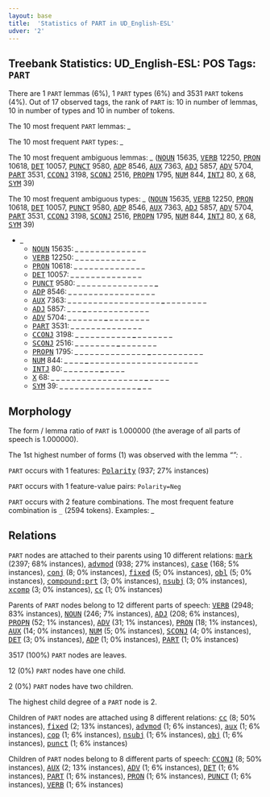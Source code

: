 ```yaml
---
layout: base
title:  'Statistics of PART in UD_English-ESL'
udver: '2'
---
```


## Treebank Statistics: UD_English-ESL: POS Tags: `PART`

There are 1 `PART` lemmas (6%), 1 `PART` types (6%) and 3531 `PART` tokens (4%).
Out of 17 observed tags, the rank of `PART` is: 10 in number of lemmas, 10 in number of types and 10 in number of tokens.

The 10 most frequent `PART` lemmas: <em>_</em>

The 10 most frequent `PART` types:  <em>_</em>

The 10 most frequent ambiguous lemmas: <em>_</em> (<tt><a href="en_esl-pos-NOUN.html">NOUN</a></tt> 15635, <tt><a href="en_esl-pos-VERB.html">VERB</a></tt> 12250, <tt><a href="en_esl-pos-PRON.html">PRON</a></tt> 10618, <tt><a href="en_esl-pos-DET.html">DET</a></tt> 10057, <tt><a href="en_esl-pos-PUNCT.html">PUNCT</a></tt> 9580, <tt><a href="en_esl-pos-ADP.html">ADP</a></tt> 8546, <tt><a href="en_esl-pos-AUX.html">AUX</a></tt> 7363, <tt><a href="en_esl-pos-ADJ.html">ADJ</a></tt> 5857, <tt><a href="en_esl-pos-ADV.html">ADV</a></tt> 5704, <tt><a href="en_esl-pos-PART.html">PART</a></tt> 3531, <tt><a href="en_esl-pos-CCONJ.html">CCONJ</a></tt> 3198, <tt><a href="en_esl-pos-SCONJ.html">SCONJ</a></tt> 2516, <tt><a href="en_esl-pos-PROPN.html">PROPN</a></tt> 1795, <tt><a href="en_esl-pos-NUM.html">NUM</a></tt> 844, <tt><a href="en_esl-pos-INTJ.html">INTJ</a></tt> 80, <tt><a href="en_esl-pos-X.html">X</a></tt> 68, <tt><a href="en_esl-pos-SYM.html">SYM</a></tt> 39)

The 10 most frequent ambiguous types:  <em>_</em> (<tt><a href="en_esl-pos-NOUN.html">NOUN</a></tt> 15635, <tt><a href="en_esl-pos-VERB.html">VERB</a></tt> 12250, <tt><a href="en_esl-pos-PRON.html">PRON</a></tt> 10618, <tt><a href="en_esl-pos-DET.html">DET</a></tt> 10057, <tt><a href="en_esl-pos-PUNCT.html">PUNCT</a></tt> 9580, <tt><a href="en_esl-pos-ADP.html">ADP</a></tt> 8546, <tt><a href="en_esl-pos-AUX.html">AUX</a></tt> 7363, <tt><a href="en_esl-pos-ADJ.html">ADJ</a></tt> 5857, <tt><a href="en_esl-pos-ADV.html">ADV</a></tt> 5704, <tt><a href="en_esl-pos-PART.html">PART</a></tt> 3531, <tt><a href="en_esl-pos-CCONJ.html">CCONJ</a></tt> 3198, <tt><a href="en_esl-pos-SCONJ.html">SCONJ</a></tt> 2516, <tt><a href="en_esl-pos-PROPN.html">PROPN</a></tt> 1795, <tt><a href="en_esl-pos-NUM.html">NUM</a></tt> 844, <tt><a href="en_esl-pos-INTJ.html">INTJ</a></tt> 80, <tt><a href="en_esl-pos-X.html">X</a></tt> 68, <tt><a href="en_esl-pos-SYM.html">SYM</a></tt> 39)


* <em>_</em>
  * <tt><a href="en_esl-pos-NOUN.html">NOUN</a></tt> 15635: <em>_ _ _ _ <b>_</b> _ _ _ _ _ <b>_</b> _ _ _ _ _</em>
  * <tt><a href="en_esl-pos-VERB.html">VERB</a></tt> 12250: <em>_ <b>_</b> _ _ _ _ <b>_</b> _ _ _ _ <b>_</b> _ <b>_</b> _ _</em>
  * <tt><a href="en_esl-pos-PRON.html">PRON</a></tt> 10618: <em><b>_</b> _ _ _ _ _ _ _ _ _ _ _ _ _ <b>_</b> _</em>
  * <tt><a href="en_esl-pos-DET.html">DET</a></tt> 10057: <em>_ _ <b>_</b> _ _ _ _ _ _ <b>_</b> _ _ _ _ _ _</em>
  * <tt><a href="en_esl-pos-PUNCT.html">PUNCT</a></tt> 9580: <em>_ _ _ _ _ _ _ _ _ _ _ _ _ _ _ <b>_</b></em>
  * <tt><a href="en_esl-pos-ADP.html">ADP</a></tt> 8546: <em>_ _ _ _ _ _ _ _ _ <b>_</b> _ _ _ _ _ _ <b>_</b> _ _</em>
  * <tt><a href="en_esl-pos-AUX.html">AUX</a></tt> 7363: <em>_ _ _ _ _ _ _ _ _ _ _ _ _ _ _ _ _ _ <b>_</b> _ _ _ _ _ _ _ _</em>
  * <tt><a href="en_esl-pos-ADJ.html">ADJ</a></tt> 5857: <em>_ _ _ <b>_</b> _ _ _ _ _ _ _ _ _ _ _ _</em>
  * <tt><a href="en_esl-pos-ADV.html">ADV</a></tt> 5704: <em>_ _ _ _ _ _ _ <b>_</b> _ _ _ _ _ _ _ _</em>
  * <tt><a href="en_esl-pos-PART.html">PART</a></tt> 3531: <em>_ _ _ _ _ <b>_</b> _ _ _ _ _ _ <b>_</b> _ _ _</em>
  * <tt><a href="en_esl-pos-CCONJ.html">CCONJ</a></tt> 3198: <em>_ _ _ _ _ _ _ _ _ _ _ <b>_</b> _ _ _ _ _ _ _</em>
  * <tt><a href="en_esl-pos-SCONJ.html">SCONJ</a></tt> 2516: <em>_ _ _ _ _ _ _ _ <b>_</b> _ _ _ _ _ _ _</em>
  * <tt><a href="en_esl-pos-PROPN.html">PROPN</a></tt> 1795: <em>_ _ _ _ _ _ _ _ _ _ _ _ _ _ <b>_</b> _ _ _ _ _ _ _ _ _ _</em>
  * <tt><a href="en_esl-pos-NUM.html">NUM</a></tt> 844: <em>_ _ _ _ <b>_</b> _ _ _ _ _ _ _ _ _ _ _ _ _ _ _ _ _ _ _ _ _</em>
  * <tt><a href="en_esl-pos-INTJ.html">INTJ</a></tt> 80: <em>_ _ _ _ _ _ _ <b>_</b> _ _ _ _</em>
  * <tt><a href="en_esl-pos-X.html">X</a></tt> 68: <em>_ _ _ _ _ _ _ _ _ _ _ _ _ _ _ _ _ _ <b>_</b> _ _ _ _</em>
  * <tt><a href="en_esl-pos-SYM.html">SYM</a></tt> 39: <em>_ _ _ _ _ _ _ _ _ _ _ _ _ _ _ <b>_</b> _ _</em>

## Morphology

The form / lemma ratio of `PART` is 1.000000 (the average of all parts of speech is 1.000000).

The 1st highest number of forms (1) was observed with the lemma “_”: <em>_</em>.

`PART` occurs with 1 features: <tt><a href="en_esl-feat-Polarity.html">Polarity</a></tt> (937; 27% instances)

`PART` occurs with 1 feature-value pairs: `Polarity=Neg`

`PART` occurs with 2 feature combinations.
The most frequent feature combination is `_` (2594 tokens).
Examples: <em>_</em>


## Relations

`PART` nodes are attached to their parents using 10 different relations: <tt><a href="en_esl-dep-mark.html">mark</a></tt> (2397; 68% instances), <tt><a href="en_esl-dep-advmod.html">advmod</a></tt> (938; 27% instances), <tt><a href="en_esl-dep-case.html">case</a></tt> (168; 5% instances), <tt><a href="en_esl-dep-conj.html">conj</a></tt> (8; 0% instances), <tt><a href="en_esl-dep-fixed.html">fixed</a></tt> (5; 0% instances), <tt><a href="en_esl-dep-obl.html">obl</a></tt> (5; 0% instances), <tt><a href="en_esl-dep-compound-prt.html">compound:prt</a></tt> (3; 0% instances), <tt><a href="en_esl-dep-nsubj.html">nsubj</a></tt> (3; 0% instances), <tt><a href="en_esl-dep-xcomp.html">xcomp</a></tt> (3; 0% instances), <tt><a href="en_esl-dep-cc.html">cc</a></tt> (1; 0% instances)

Parents of `PART` nodes belong to 12 different parts of speech: <tt><a href="en_esl-pos-VERB.html">VERB</a></tt> (2948; 83% instances), <tt><a href="en_esl-pos-NOUN.html">NOUN</a></tt> (246; 7% instances), <tt><a href="en_esl-pos-ADJ.html">ADJ</a></tt> (208; 6% instances), <tt><a href="en_esl-pos-PROPN.html">PROPN</a></tt> (52; 1% instances), <tt><a href="en_esl-pos-ADV.html">ADV</a></tt> (31; 1% instances), <tt><a href="en_esl-pos-PRON.html">PRON</a></tt> (18; 1% instances), <tt><a href="en_esl-pos-AUX.html">AUX</a></tt> (14; 0% instances), <tt><a href="en_esl-pos-NUM.html">NUM</a></tt> (5; 0% instances), <tt><a href="en_esl-pos-SCONJ.html">SCONJ</a></tt> (4; 0% instances), <tt><a href="en_esl-pos-DET.html">DET</a></tt> (3; 0% instances), <tt><a href="en_esl-pos-ADP.html">ADP</a></tt> (1; 0% instances), <tt><a href="en_esl-pos-PART.html">PART</a></tt> (1; 0% instances)

3517 (100%) `PART` nodes are leaves.

12 (0%) `PART` nodes have one child.

2 (0%) `PART` nodes have two children.

The highest child degree of a `PART` node is 2.

Children of `PART` nodes are attached using 8 different relations: <tt><a href="en_esl-dep-cc.html">cc</a></tt> (8; 50% instances), <tt><a href="en_esl-dep-fixed.html">fixed</a></tt> (2; 13% instances), <tt><a href="en_esl-dep-advmod.html">advmod</a></tt> (1; 6% instances), <tt><a href="en_esl-dep-aux.html">aux</a></tt> (1; 6% instances), <tt><a href="en_esl-dep-cop.html">cop</a></tt> (1; 6% instances), <tt><a href="en_esl-dep-nsubj.html">nsubj</a></tt> (1; 6% instances), <tt><a href="en_esl-dep-obj.html">obj</a></tt> (1; 6% instances), <tt><a href="en_esl-dep-punct.html">punct</a></tt> (1; 6% instances)

Children of `PART` nodes belong to 8 different parts of speech: <tt><a href="en_esl-pos-CCONJ.html">CCONJ</a></tt> (8; 50% instances), <tt><a href="en_esl-pos-AUX.html">AUX</a></tt> (2; 13% instances), <tt><a href="en_esl-pos-ADV.html">ADV</a></tt> (1; 6% instances), <tt><a href="en_esl-pos-DET.html">DET</a></tt> (1; 6% instances), <tt><a href="en_esl-pos-PART.html">PART</a></tt> (1; 6% instances), <tt><a href="en_esl-pos-PRON.html">PRON</a></tt> (1; 6% instances), <tt><a href="en_esl-pos-PUNCT.html">PUNCT</a></tt> (1; 6% instances), <tt><a href="en_esl-pos-VERB.html">VERB</a></tt> (1; 6% instances)

